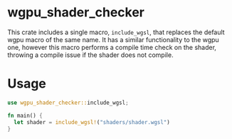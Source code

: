 # wgpu_shader_checker
This crate includes a single macro, `include_wgsl`, that replaces the default wgpu macro of the same name. 
It has a similar functionality to the wgpu one, however this macro performs a compile time check on the shader, throwing a compile issue if the shader does not compile.

# Usage
```rs
use wgpu_shader_checker::include_wgsl;

fn main() {
  let shader = include_wgsl!("shaders/shader.wgsl")
}
```
